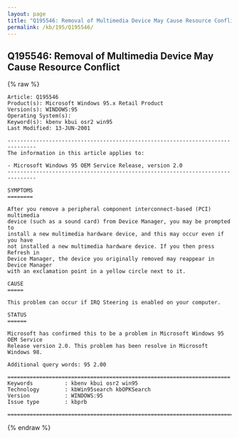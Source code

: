 ```yaml
---
layout: page
title: "Q195546: Removal of Multimedia Device May Cause Resource Conflict"
permalink: /kb/195/Q195546/
---
```


## Q195546: Removal of Multimedia Device May Cause Resource Conflict

{% raw %}

	Article: Q195546
	Product(s): Microsoft Windows 95.x Retail Product
	Version(s): WINDOWS:95
	Operating System(s): 
	Keyword(s): kbenv kbui osr2 win95
	Last Modified: 13-JUN-2001
	
	-------------------------------------------------------------------------------
	The information in this article applies to:
	
	- Microsoft Windows 95 OEM Service Release, version 2.0 
	-------------------------------------------------------------------------------
	
	SYMPTOMS
	========
	
	After you remove a peripheral component interconnect-based (PCI) multimedia
	device (such as a sound card) from Device Manager, you may be prompted to
	install a new multimedia hardware device, and this may occur even if you have
	not installed a new multimedia hardware device. If you then press Refresh in
	Device Manager, the device you originally removed may reappear in Device Manager
	with an exclamation point in a yellow circle next to it.
	
	CAUSE
	=====
	
	This problem can occur if IRQ Steering is enabled on your computer.
	
	STATUS
	======
	
	Microsoft has confirmed this to be a problem in Microsoft Windows 95 OEM Service
	Release version 2.0. This problem has been resolve in Microsoft Windows 98.
	
	Additional query words: 95 2.00
	
	======================================================================
	Keywords          : kbenv kbui osr2 win95 
	Technology        : kbWin95search kbOPKSearch
	Version           : WINDOWS:95
	Issue type        : kbprb
	
	=============================================================================
	

{% endraw %}
